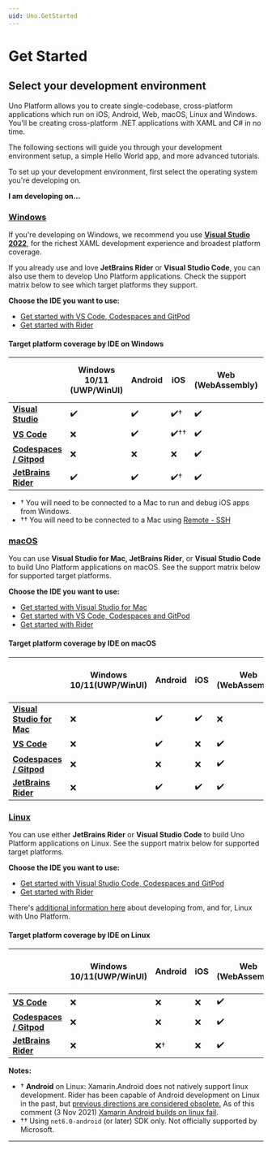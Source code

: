 ```yaml
---
uid: Uno.GetStarted
---
```


# Get Started

## Select your development environment

Uno Platform allows you to create single-codebase, cross-platform applications which run on iOS, Android, Web, macOS, Linux and Windows. You'll be creating cross-platform .NET applications with XAML and C# in no time.

The following sections will guide you through your development environment setup, a simple Hello World app, and more advanced tutorials.

To set up your development environment, first select the operating system you're developing on.

**I am developing on...**

### [**Windows**](#tab/windows)

If you're developing on Windows, we recommend you use [**Visual Studio 2022**](get-started-vs-2022.md), for the richest XAML development experience and broadest platform coverage.

If you already use and love **JetBrains Rider** or **Visual Studio Code**, you can also use them to develop Uno Platform applications. Check the support matrix below to see which target platforms they support.

**Choose the IDE you want to use:**

- [Get started with VS Code, Codespaces and GitPod](get-started-vscode.md)
- [Get started with Rider](get-started-rider.md)

#### Target platform coverage by IDE on Windows

|                                                  | Windows 10/11 (UWP/WinUI)  | Android | iOS | Web (WebAssembly) | mac Catalyst | macOS (Skia-Gtk) | Linux (Skia-Gtk) | Windows 7+ (Skia-WPF) |
|--------------------------------------------------|----------------------------|---------|-----|-------------------|--------------|------------------|------------------|-----------------------|
| [**Visual Studio**](get-started-vs-2022.md)      | ✔️                         | ✔️     | ✔️† | ✔️               | ❌           | ✔️               | ✔️              | ✔️                   |
| [**VS Code**](get-started-vscode.md)             | ❌                         | ✔️     | ✔️†† | ✔️               | ✔️††          | ✔️††              | ✔️           | ✔️                   |
| [**Codespaces / Gitpod**](get-started-vscode.md) | ❌                         | ❌     | ❌  | ✔️               | ❌           | ✔️               | ✔️              | ✔️                   |
| [**JetBrains Rider**](get-started-rider.md)      | ✔️                         | ✔️     | ✔️† | ✔️               | ❌           | ✔️               | ✔️              | ✔️                   |

- † You will need to be connected to a Mac to run and debug iOS apps from Windows.
- †† You will need to be connected to a Mac using [Remote - SSH](https://marketplace.visualstudio.com/items?itemName=ms-vscode-remote.remote-ssh)

### [**macOS**](#tab/macos)

You can use **Visual Studio for Mac**, **JetBrains Rider**, or **Visual Studio Code** to build Uno Platform applications on macOS. See the support matrix below for supported target platforms.

**Choose the IDE you want to use:**

- [Get started with Visual Studio for Mac](get-started-vsmac.md)
- [Get started with VS Code, Codespaces and GitPod](get-started-vscode.md)
- [Get started with Rider](get-started-rider.md)

#### Target platform coverage by IDE on macOS

|                                                   | Windows 10/11(UWP/WinUI)| Android | iOS | Web (WebAssembly) | mac Catalyst | macOS (Skia-Gtk) | Linux (Skia-Gtk) | Windows 7+ (Skia-WPF) |
|---------------------------------------------------|-------------------------|---------|-----|-------------------|-------|--------|-------------------|-----------------------|
| [**Visual Studio for Mac**](get-started-vsmac.md) | ❌                      | ✔️     | ✔️ | ❌                | ✔️    | ✔️    | ✔️               | ❌                   |
| [**VS Code**](get-started-vscode.md)              | ❌                      | ✔️     | ❌ | ✔️                | ❌    | ✔️    | ✔️               | ❌                   |
| [**Codespaces / Gitpod**](get-started-vscode.md)  | ❌                      | ❌     | ❌ | ✔️                | ❌    | ✔️    | ✔️               | ✔️                   |
| [**JetBrains Rider**](get-started-rider.md)       | ❌                      | ✔️     | ✔️ | ✔️                | ✔️    | ✔️    | ✔️               | ❌                   |

### [**Linux**](#tab/linux)

 You can use either **JetBrains Rider** or **Visual Studio Code** to build Uno Platform applications on Linux. See the support matrix below for supported target platforms.

**Choose the IDE you want to use:**

- [Get started with Visual Studio Code, Codespaces and GitPod](get-started-vscode.md)
- [Get started with Rider](get-started-rider.md)

 There's [additional information here](get-started-with-linux.md) about developing from, and for, Linux with Uno Platform.

#### Target platform coverage by IDE on Linux

|                                                   | Windows 10/11(UWP/WinUI)| Android | iOS | Web (WebAssembly) | mac Catalyst | macOS (Skia-Gtk) | Linux (Skia-Gtk) | Windows 7+ (Skia-WPF) |
|---------------------------------------------------|------------------------|---------|-----|--------------------|-------|-------|------------------|-----------------------|
| [**VS Code**](get-started-vscode.md)              | ❌                    | ❌      | ❌  | ✔️                | ❌  | ✔️   | ✔️              | ❌                    |
| [**Codespaces / Gitpod**](get-started-vscode.md)  | ❌                    | ❌      | ❌  | ✔️                | ❌  | ✔️   | ✔️              | ❌                    |
| [**JetBrains Rider**](get-started-rider.md)       | ❌                    | ❌†     | ❌  | ✔️                | ❌  | ✔️   | ✔️              | ❌                    |

**Notes:**

- † **Android** on Linux: Xamarin.Android does not natively support linux development. Rider has been capable of Android development on Linux in the past, but [previous directions are considered obsolete.](https://rider-support.jetbrains.com/hc/en-us/articles/360000557259--Obsolete-How-to-develop-Xamarin-Android-applications-on-Linux-with-Rider) As of this comment (3 Nov 2021) [Xamarin Android builds on linux fail](https://github.com/xamarin/xamarin-android).
- †† Using `net6.0-android` (or later) SDK only. Not officially supported by Microsoft.

***
